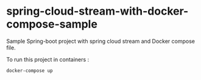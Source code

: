 # spring-cloud-stream-with-docker-compose-sample
Sample Spring-boot project with spring cloud stream and Docker compose file.


To run this project in containers :
```
docker-compose up
```
